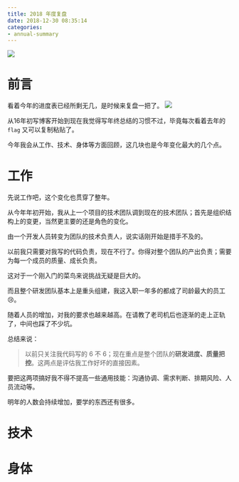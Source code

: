 ```yaml
---
title: 2018 年度复盘
date: 2018-12-30 08:35:14
categories: 
- annual-summary
---
```


![](https://ws2.sinaimg.cn/large/006tNbRwly1fyian8xdmnj31hc0u0th7.jpg)

# 前言


看着今年的进度表已经所剩无几，是时候来复盘一把了。
![](https://ws4.sinaimg.cn/large/006tNbRwly1fyj0tfcwkuj30u01sze81.jpg)


从16年初写博客开始到现在我觉得写年终总结的习惯不过，毕竟每次看着去年的 `flag` 又可以复制粘贴了。

今年我会从工作、技术、身体等方面回顾，这几块也是今年变化最大的几个点。

# 工作

先说工作吧，这个变化也贯穿了整年。

从今年年初开始，我从上一个项目的技术团队调到现在的技术团队；首先是组织结构上的变更，当然更主要的还是角色的变化。

由一个开发人员转变为团队的技术负责人，说实话刚开始是措手不及的。

以前我只需要对我写的代码负责，现在不行了。你得对整个团队的产出负责；需要为每一个成员的质量、成长负责。

这对于一个刚入门的菜鸟来说挑战无疑是巨大的。

而且整个研发团队基本上是重头组建，我这入职一年多的都成了司龄最大的员工😢。

随着人员的增加，对我的要求也越来越高。在请教了老司机后也逐渐的走上正轨了，中间也踩了不少坑。

总结来说：

> 以前只关注我代码写的 6 不 6；现在重点是整个团队的**研发进度、质量把控**。这两点是评估我工作好坏的直接因素。

要把这两项搞好我不得不提高一些通用技能：沟通协调、需求判断、排期风险、人员流动等。

明年的人数会持续增加，要学的东西还有很多。

# 技术



# 身体

